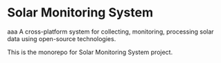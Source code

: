 # Solar Monitoring System

aaa
A cross-platform system for collecting, monitoring, processing solar data using open-source technologies.

This is the monorepo for Solar Monitoring System project.
